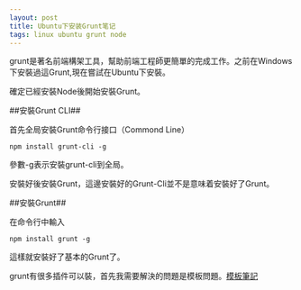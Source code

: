 ```yaml
---
layout: post 
title: Ubuntu下安装Grunt笔记
tags: linux ubuntu grunt node
---
```



grunt是著名前端構架工具，幫助前端工程師更簡單的完成工作。之前在Windows下安裝過這Grunt,現在嘗試在Ubuntu下安裝。

確定已經安裝Node後開始安裝Grunt。

##安裝Grunt CLI##

首先全局安裝Grunt命令行接口（Commond Line）

    npm install grunt-cli -g

參數-g表示安裝grunt-cli到全局。

安裝好後安裝Grunt，這邊安裝好的Grunt-Cli並不是意味着安裝好了Grunt。

##安裝Grunt##

在命令行中輸入

    npm install grunt -g
    
這樣就安裝好了基本的Grunt了。

grunt有很多插件可以裝，首先我需要解決的問題是模板問題。[模板筆記](/2014/12/28/Grunt模板安裝筆記.html)